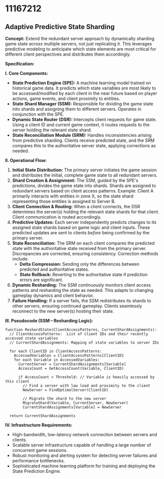 # 11167212

## Adaptive Predictive State Sharding

**Concept:** Extend the redundant server approach by dynamically sharding game state *across* multiple servers, not just replicating it. This leverages predictive modeling to anticipate which state elements are most critical for different client perspectives and distributes them accordingly.

**Specification:**

**I. Core Components:**

*   **State Prediction Engine (SPE):** A machine learning model trained on historical game data. It predicts which state variables are most likely to be accessed/modified by each client in the near future based on player actions, game events, and client proximity to entities.
*   **State Shard Manager (SSM):** Responsible for dividing the game state into shards and assigning them to different servers. Operates in conjunction with the SPE.
*   **Dynamic State Router (DSR):** Intercepts client requests for game state. Using a client ID and current game context, it routes requests to the server holding the relevant state shard.
*   **State Reconciliation Module (SRM):**  Handles inconsistencies arising from predictive sharding. Clients receive predicted state, and the SRM compares this to the authoritative server state, applying corrections as needed.

**II. Operational Flow:**

1.  **Initial State Distribution:** The primary server initiates the game session and distributes the initial, complete game state to all redundant servers.
2.  **Shard Creation & Assignment:** The SSM, guided by the SPE's predictions, divides the game state into shards. Shards are assigned to redundant servers based on client access patterns. Example: Client A primarily interacts with entities in zone X, so the state shard representing those entities is assigned to Server B.
3.  **Client Connection & Routing:** When a client connects, the DSR determines the server(s) holding the relevant state shards for that client. Client communication is routed accordingly.
4.  **Predictive Updates:**  Each server independently predicts changes to its assigned state shards based on game logic and client inputs. These predicted updates are sent to clients *before* being confirmed by the primary server.
5.  **State Reconciliation:** The SRM on each client compares the predicted state with the authoritative state received from the primary server. Discrepancies are corrected, ensuring consistency.  Correction methods include:
    *   **Delta Compression:** Sending only the differences between predicted and authoritative states.
    *   **State Rollback:** Reverting to the authoritative state if prediction errors are significant.
6.  **Dynamic Resharding:** The SSM continuously monitors client access patterns and resharding the state as needed. This adapts to changing gameplay dynamics and client behavior.
7.  **Failure Handling:** If a server fails, the SSM redistributes its shards to other servers, ensuring continued gameplay. Clients seamlessly reconnect to the new server(s) hosting their state.

**III. Pseudocode (SSM – Resharding Logic):**

```
function ReshardState(ClientAccessPatterns, CurrentShardAssignments):
  // ClientAccessPatterns:  List of client IDs and their recently accessed state variables
  // CurrentShardAssignments: Mapping of state variables to server IDs

  for each ClientID in ClientAccessPatterns:
    AccessedVariables = ClientAccessPatterns[ClientID]
    for each Variable in AccessedVariables:
      CurrentServer = CurrentShardAssignments[Variable]
      AccessCount = GetAccessCount(Variable, ClientID)

      if AccessCount > Threshold: // Variable is heavily accessed by this client
        // Find a server with low load and proximity to the client
        NewServer = FindOptimalServer(ClientID)

        // Migrate the shard to the new server
        MigrateShard(Variable, CurrentServer, NewServer)
        CurrentShardAssignments[Variable] = NewServer

  return CurrentShardAssignments
```

**IV. Infrastructure Requirements:**

*   High-bandwidth, low-latency network connection between servers and clients.
*   Scalable server infrastructure capable of handling a large number of concurrent game sessions.
*   Robust monitoring and alerting system for detecting server failures and performance bottlenecks.
*   Sophisticated machine learning platform for training and deploying the State Prediction Engine.